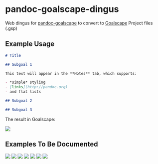 # pandoc-goalscape-dingus

Web dingus for [pandoc-goalscape](/../master/) to convert to [Goalscape](http://www.goalscape.com) Project files (.gsp)

## Example Usage

```markdown
# Title

## Subgoal 1

This text will appear in the **Notes** tab, which supports:

- *simple* styling
- [links](http://pandoc.org)
- and flat lists

## Subgoal 2

## Subgoal 3
```

The result in Goalscape:

![](/../gh-pages/images/ss-example1.png?raw=true)


## Examples To Be Documented

![](/../gh-pages/images/ex-us-constitution.png?raw=true)
![](/../gh-pages/images/ex-king-james-bible.png?raw=true)
![](/../gh-pages/images/ex-animals-importance-even.png?raw=true)
![](/../gh-pages/images/ex-animals-importance-subgoals-even.png?raw=true)
![](/../gh-pages/images/ex-animals-importance-subgoals.png?raw=true)
![](/../gh-pages/images/ex-evaluator.png?raw=true)
![](/../gh-pages/images/ss-naming.png?raw=true)